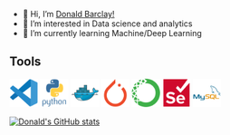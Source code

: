 - 👋 Hi, I’m [Donald Barclay!](https://www.donald-barclay.com "My Site")
- 👀 I’m interested in Data science and analytics
- 🌱 I’m currently learning Machine/Deep Learning

<h2>Tools</h2>

<img src="https://github.com/devicons/devicon/blob/master/icons/vscode/vscode-original.svg" alt="VSCode" width="50" height="50" />
<img src="https://raw.githubusercontent.com/devicons/devicon/master/icons/python/python-original-wordmark.svg" alt="python" width="50" height="50" />
<img src="https://raw.githubusercontent.com/devicons/devicon/master/icons/docker/docker-original.svg" alt="Docker" width="50" height="50" />
<img src="https://github.com/devicons/devicon/blob/master/icons/pytorch/pytorch-original.svg" alt="Pytorch" width="50" height="50" />
<img src="https://github.com/devicons/devicon/blob/master/icons/anaconda/anaconda-original.svg" alt="Tensorflow" width="50" height="50" />
<img src="https://github.com/devicons/devicon/blob/master/icons/selenium/selenium-original.svg" alt="Selenium" width="50" height="50" />
<img src="https://raw.githubusercontent.com/devicons/devicon/master/icons/mysql/mysql-original-wordmark.svg" alt="mysql" width="50" height="50" />


[![Donald's GitHub stats](https://github-readme-stats.vercel.app/api?username=DonaldB89)](https://github.com/anuraghazra/github-readme-stats)


<!---
DonaldB89/DonaldB89 is a ✨ special ✨ repository because its `README.md` (this file) appears on your GitHub profile.
You can click the Preview link to take a look at your changes.
--->
